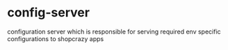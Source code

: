 # config-server
configuration server which is responsible for serving required env specific configurations to shopcrazy apps
